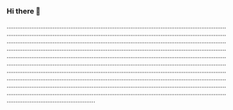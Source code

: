 ### Hi there 👋

..........................................................................................................................................................................................................................................................................................................................................................................................................................................................................................................................................................................................................................................................................................................................................................................................................................................................................................................................................................................................................................................................................................................................................................................................................................................................................................................................................